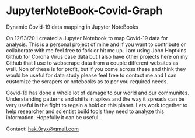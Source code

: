 # JupyterNoteBook-Covid-Graph
Dynamic Covid-19 data mapping in Jupyter NoteBooks

  On 12/13/20 I created a Jupyter Notebook to map Covid-19 data for analysis. This is a personal 
project of mine and if you want to contribute or collaborate with me feel free to fork or hit me up. 
I am using John Hoptkins Github for Corona Virus case data but I also have other projects here on my
Github that I use to webscrape data from a couple different websites as well. Non of these is for profit,
but if you come across these and think they would be useful for data study please feel free to contact me 
and I can customize the scrapers or notebooks as to per you required needs. 

  Covid-19 has done a whole lot of damage to our world and our communites. Understanding patterns and 
shifts in spikes and the way it spreads can be very useful in the fight to regain a hold on this 
planet. Lets work together to help researcher and scientist build tools they need to analyze this 
information. Hopefully it can be useful...

Contact:
hak.0ryx@gmail.com


